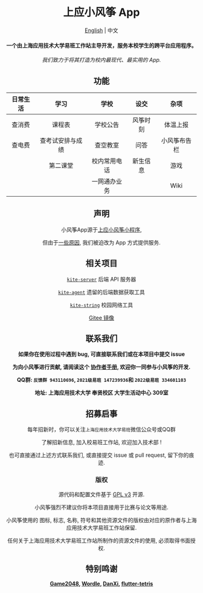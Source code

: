 <div align="center">

# 上应小风筝 App

[English](README.md) | 中文

#### 一个由上海应用技术大学易班工作站主导开发，服务本校学生的跨平台应用程序。

*我们致力于将其打造为校内最现代、最实用的 App.*

## 功能

| 日常生活 |    学习    |   学校   |  设交  |   杂项   |
|:----:|:--------:|:------:|:----:|:------:|
| 查消费  |   课程表    |  学校公告  | 风筝时刻 |  体温上报  |
| 查电费  | 查考试安排与成绩 |  查空教室  |  问答  | 小风筝布告栏 |
|      |   第二课堂   | 校内常用电话 | 新生信息 |   游戏   |
|      |          | 一网通办业务 |      |  Wiki  |

## 声明

小风筝App源于[上应小风筝小程序][Kite-MicroApp],

但由于[一些原因][Migrate], 我们被迫改为 App 方式提供服务.

## 相关项目

[`kite-server`][Kite-Server] 后端 API 服务器

[`kite-agent`][Kite-Agent] 遗留的后端数据获取工具

[`kite-string`][Kite-String] 校园网络工具

[Gitee 镜像](https://gitee.com/SIT-kite/kite-app)

## 联系我们

**如果你在使用过程中遇到 bug, 可直接联系我们或在本项目中提交 issue**

**为向小风筝进行贡献, 请阅读这个 [协作者手册](specifications/CONTRIBUTION_GUIDE.md), 欢迎你一同参与小风筝的开发.**

**QQ群: `反馈群 943110696`, `2021级易班 147239936`和 `2022级易班 334601103`**

**地址: 上海应用技术大学 奉贤校区 大学生活动中心 309室**

## 招募启事

每年招新时，你可以关注`上海应用技术大学易班`微信公众号或QQ群

了解招新信息, 加入校易班工作站, 欢迎加入技术部 !

也可直接通过上述方式联系我们, 或直接提交 issue 或 pull request, 留下你的痕迹.

### 版权

源代码和配置文件基于 [GPL v3](LICENSE) 开源.

小风筝强烈不建议你将本项目直接用于比赛与论文等用途.

小风筝使用的 图标, 标志, 名称, 符号和其他资源文件的版权由对应的原作者与上海应用技术大学易班工作站保留.

任何关于上海应用技术大学易班工作站所制作的资源文件的使用, 必须取得书面授权.

## 特别鸣谢

**[Game2048][2048],
[Wordle][Wordle],
[DanXi][DanXi],
[flutter-tetris][Tetris]**

</div>

<!----------------------------------[ Links ]--------------------------------->

[Kite-MicroApp]: https://github.com/SIT-kite/kite-microapp

[Kite-Server]: https://github.com/SIT-kite/kite-server

[Kite-Agent]:  https://github.com/SIT-kite/kite-agent

[Kite-String]: https://github.com/SIT-kite/kite-string

[Kite-App-Gitee]: https://gitee.com/SIT-kite/kite-app

[Migrate]: ./WHY_DO_WE_MIGRATE.md

[DanXi]: https://github.com/DanXi-Dev/DanXi

[2048]: https://github.com/linuxsong/game2048

[Wordle]:https://github.com/nimone/wordle

[Tetris]:https://github.com/boyan01/flutter-tetris
<!----------------------------------[ Links ]--------------------------------->

